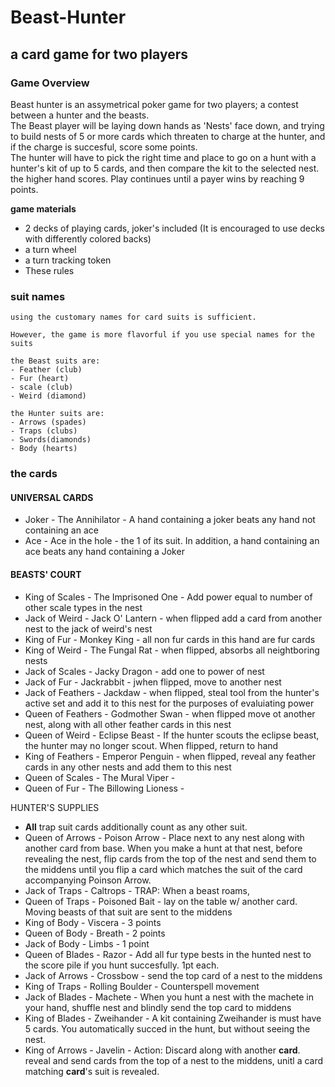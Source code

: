 # Beast-Hunter
## a card game for two players
### Game Overview
Beast hunter is an assymetrical poker game for two players; a contest between a hunter and the beasts.  
The Beast player will be laying down hands as 'Nests' face down, and trying to build nests of 5 or more cards which threaten to 
charge at the hunter, and if the charge is succesful, score some points.  
The hunter will have to pick the right time and place to go on a hunt with a hunter's kit of up to 5 cards, and then compare the kit
to the selected nest. the higher hand scores.
  Play continues until a payer wins by reaching 9 points.

__game materials__

- 2 decks of playing cards, joker's included (It is encouraged to use decks with differently colored backs)
- a turn wheel
- a turn tracking token
- These rules
	
### suit names
	using the customary names for card suits is sufficient. 
	
	However, the game is more flavorful if you use special names for the suits
	
	the Beast suits are: 
	- Feather (club) 
	- Fur (heart) 
	- scale (club) 
	- Weird (diamond)
	
	the Hunter suits are: 
	- Arrows (spades) 
	- Traps (clubs) 
	- Swords(diamonds) 
	- Body (hearts)
### the cards
#### UNIVERSAL CARDS
- Joker - The Annihilator - A hand containing a joker beats any hand not containing an ace
- Ace - Ace in the hole - the 1 of its suit. In addition, a hand containing an ace beats any hand containing a Joker

#### BEASTS' COURT
- King of Scales - The Imprisoned One - Add power equal to number of other scale types in the nest
- Jack of Weird  - Jack O' Lantern - when flipped add a card from another nest to the jack of weird's nest
- King of Fur - Monkey King - all non fur cards in this hand are fur cards
- King of Weird - The Fungal Rat - when flipped, absorbs all neightboring nests
- Jack of Scales - Jacky Dragon - add one to power of nest
- Jack of Fur - Jackrabbit - jwhen flipped, move to another nest
- Jack of Feathers - Jackdaw - when flipped, steal tool from the hunter's active set and add it to this nest for the purposes of evaluiating power
- Queen of Feathers - Godmother Swan - when flipped move ot another nest, along with all other feather cards in this nest
- Queen of Weird - Eclipse Beast - If the hunter scouts the eclipse beast, the hunter may no longer scout. When flipped, return to hand
- King of Feathers - Emperor Penguin - when flipped, reveal any feather cards in any other nests and add them to this nest
- Queen of Scales - The Mural Viper - 
- Queen of Fur - The Billowing Lioness - 

HUNTER'S SUPPLIES
- __All__ trap suit cards additionally count as any other suit.
- Queen of Arrows - Poison Arrow - Place next to any nest along with another card from base. When you make a hunt at that nest, before revealing the nest, flip cards from the top of the nest and send them to the middens until you flip a card which matches the suit of the card accompanying Poinson Arrow. 
- Jack of Traps - Caltrops - TRAP: When a beast roams, 
- Queen of Traps - Poisoned Bait - lay on the table w/ another card. Moving beasts of that suit are sent to the middens
- King of Body - Viscera - 3 points
- Queen of Body - Breath - 2 points
- Jack of Body - Limbs - 1 point
- Queen of Blades - Razor - Add all fur type bests in the hunted nest to the score pile if you hunt succesfully. 1pt each.
- Jack of Arrows - Crossbow - send the top card of a nest to the middens
- King of Traps - Rolling Boulder - Counterspell movement
- Jack of Blades - Machete - When you hunt a nest with the machete in your hand, shuffle nest and blindly send the top card to middens 
- King of Blades - Zweihander - A kit containing Zweihander is must have 5 cards. You automatically succed in the hunt, but without seeing the nest.
- King of Arrows - Javelin - Action: Discard along with another __card__. reveal and send cards from the top of a nest to the middens, unitl a card matching __card__'s suit is revealed.



